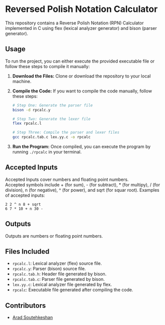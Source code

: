 # Reversed Polish Notation Calculator

This repository contains a Reverse Polish Notation (RPN) Calculator implemented in C using flex (lexical analyzer generator) and bison (parser generator).

## Usage

To run the project, you can either execute the provided executable file or follow these steps to compile it manually:

1. **Download the Files:**
   Clone or download the repository to your local machine.

2. **Compile the Code:**
   If you want to compile the code manually, follow these steps:

   ```bash
   # Step One: Generate the parser file
   bison -d rpcalc.y

   # Step Two: Generate the lexer file
   flex rpcalc.l

   # Step Three: Compile the parser and lexer files
   gcc rpcalc.tab.c lex.yy.c -o rpcalc
   ```

3. **Run the Program:**
   Once compiled, you can execute the program by running `./rpcalc` in your terminal.

## Accepted Inputs
   Accepted Inputs cover numbers and floating point numbers.  
   Accepted symbols include + (for sum), - (for subtract), * (for multipy), / (for division), n (for negative), ^ (for power), and sqrt (for squar root).
   Examples of accepted inputs:
   ```
   2 2 ^ n 8 + sqrt
   6 7 * 10 + n 30 -
   ```

## Outputs
   Outputs are numbers or floating point numbers.

## Files Included

- `rpcalc.l`: Lexical analyzer (flex) source file.
- `rpcalc.y`: Parser (bison) source file.
- `rpcalc.tab.h`: Header file generated by bison.
- `rpcalc.tab.c`: Parser file generated by bison.
- `lex.yy.c`: Lexical analyzer file generated by flex.
- `rpcalc`: Executable file generated after compiling the code.

## Contributors

- [Arad Soutehkeshan](https://github.com/Gonzaleski)
